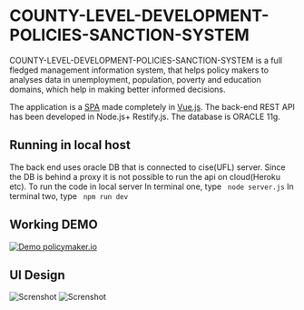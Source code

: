 # COUNTY-LEVEL-DEVELOPMENT-POLICIES-SANCTION-SYSTEM
COUNTY-LEVEL-DEVELOPMENT-POLICIES-SANCTION-SYSTEM is a full fledged management information system, that helps policy makers to analyses data in unemployment, population, poverty and education domains, which help in making better informed decisions.

The application is a [SPA](https://en.wikipedia.org/wiki/Single-page_application) made completely in [Vue.js](https://vuejs.org/). The back-end REST API has been developed in Node.js+ Restify.js. The database is ORACLE 11g.


## Running in local host

The back end uses oracle DB that is connected to cise(UFL) server. Since the DB is behind a proxy it is not possible to run the api on cloud(Heroku etc). To run the code in local server
In terminal one, type ``` node server.js```
In terminal two, type ``` npm run dev``` 

## Working DEMO
[![Demo policymaker.io](https://github.com/devyash/policymaker.io/blob/master/GIF/anim.gif)](https://github.com/devyash)

## UI Design
![Screnshot](https://github.com/devyash/policymaker.io/blob/master/UI%20-%20Design/dashboard.png)
![Screnshot](https://github.com/devyash/policymaker.io/blob/master/UI%20-%20Design/maps.png)
